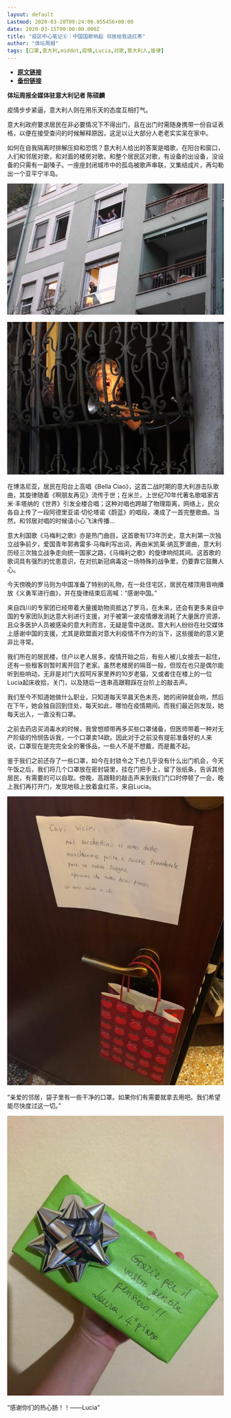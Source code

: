 ```yaml
---
layout: default
Lastmod: 2020-03-28T09:24:00.855456+00:00
date: 2020-03-15T00:00:00.000Z
title: "疫区中心笔记⑥：中国国歌响起 邻居给我送红茶"
author: "体坛周报"
tags: [口罩,意大利,middot,疫情,Lucia,对歌,意大利人,旋律]
---
```


* [**原文链接**](http://www.titan24.com/publish/app/data/2020/03/15/309414/os_news.html)
* [**备份链接**](http://archive.ph/oBJgy)


**体坛周报全媒体驻意大利记者 陈硕麟**

疫情步步紧逼，意大利人则在用乐天的态度互相打气。

意大利政府要求居民在非必要情况下不得出门，且在出门时需随身携带一份自证表格，以便在接受查问的时候解释原因，这足以让大部分人老老实实呆在家中。

如何在自我隔离时排解压抑和恐慌？意大利人给出的答案是唱歌，在阳台和窗口，人们和邻居对歌，和对面的楼房对歌，和整个居民区对歌，有设备的出设备，没设备的只需有一副嗓子。一座座封闭城市中的孤岛被歌声串联，又集结成片，再勾勒出一个亚平宁半岛。

![](/images/post/92c57aae8ca7ed2e628d09ba3dc8149b.png)

![](/images/post/b727c975334edf990d6557a70384e1e3.png)

在博洛尼亚，居民在阳台上高唱《Bella Ciao》，这首二战时期的意大利游击队歌曲，其旋律随着《啊朋友再见》流传于世；在米兰，上世纪70年代著名歌唱家吉米·丰塔纳的《世界》引发全楼合唱；这种对唱也跨越了物理距离，网络上，民众各自上传了一段阿德里亚诺·切伦塔诺《蔚蓝》的唱段，凑成了一首完整歌曲。当然，和邻居对唱的时候请小心飞沫传播…

意大利国歌《马梅利之歌》亦是热门曲目，这首歌有173年历史，意大利第一次独立战争前夕，爱国青年郭弗雷多·马梅利写出词，再由米凯莱·纳瓦罗谱曲，意大利历经三次独立战争走向统一国家之路，《马梅利之歌》的旋律响彻其间。这首歌的歌词具有强烈的忧患意识，在对抗新冠病毒这一场特殊的战争里，仍要靠它鼓舞人心。

今天傍晚的罗马则为中国准备了特别的礼物，在一处住宅区，居民在楼顶用音响播放《义勇军进行曲》，并在旋律结束后高喊：“感谢中国。”

来自四川的专家团已经带着大量援助物资抵达了罗马，在未来，还会有更多来自中国的专家团队到达意大利进行支援，对于被第一波疫情爆发消耗了大量医疗资源，且众多医护人员被感染的意大利而言，无疑是雪中送炭。意大利人纷纷在社交媒体上感谢中国的支援，尤其是欧盟面对意大利疫情不作为的当下，这些援助的意义更非比寻常。

我们所在的居民楼，住户以老人居多，疫情开始之后，有些人被儿女接去一起住，还有一些租客则暂时离开回了老家。虽然老楼房的隔音一般，但现在也只是偶尔能听到些响动，无非是对门大叔呵斥家里养的10岁老猫，又或者住在楼上的一位Lucia起床收拾，关门，以及随后一连串高跟鞋踩在台阶上的敲击声。

我们至今不知道她做什么职业，只知道每天早晨天色未亮，她的闹钟就会响，然后在下午，她会独自回到住处，每天如此，哪怕在疫情期间。而我们最近则发现，她每天出入，一直没有口罩。

之前去药店买消毒水的时候，我曾想顺带再多买些口罩储备，但医师带着一种对无产阶级的怜悯告诉我，一个口罩卖14欧。因此对于之前没有提前准备好的人来说，口罩现在是完完全全的奢侈品，一些人不是不想戴，而是戴不起。

鉴于我们之前还存了一些口罩，如今在封锁令之下也几乎没有什么出门机会，今天午饭之后，我们将几个口罩放在密封袋里，挂在门把手上，留了张纸条，告诉其他居民，有需要的可以自取。傍晚，高跟鞋的敲击声来到我们门口时停顿了一会，晚上我们再打开门，发现地毯上放着盒红茶，来自Lucia。

![1584228813051016607.jpg](/images/post/85e8444041e32117de025e139fb4abcc.jpg)

“亲爱的邻居，袋子里有一些干净的口罩。如果你们有需要就拿去用吧。我们希望能尽快度过这一切。”

![1584228731641052375.jpeg](/images/post/34d016c30ebf1841dc08f5c838afcbb3.jpeg)

“感谢你们的热心肠！！——Lucia”

